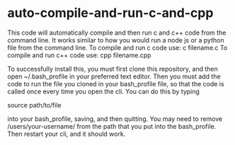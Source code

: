 # auto-compile-and-run-c-and-cpp

This code will automatically compile and then run c and c++ code from the command line.
It works similar to how you would run a node js or a python file from the command line.
To compile and run c code use:
c filename.c
To compile and run c++ code use:
cpp filename.cpp

To successfully install this, you must first clone this repository, and then open ~/.bash_profile in your preferred
text editor.
Then you must add the code to run the file you cloned in your bash_profile file, so that the code is called once every time you open the cli.
You can do this by typing

source path/to/file

into your bash_profile, saving, and then quitting.
You may need to remove /users/your-username/ from the path that you put into the bash_profile.
Then restart your cli, and it should work.
